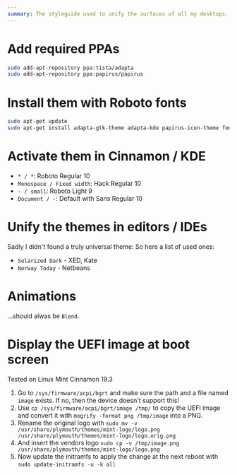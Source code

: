 ```yaml
---
summary: The styleguide used to unify the surfaces of all my desktops. It uses Adapta and the Papirus Icon Theme. Also some editor recommendations included.
---
```


# Add required PPAs #
```bash
sudo add-apt-repository ppa:tista/adapta
sudo add-apt-repository ppa:papirus/papirus
```

# Install them with Roboto fonts #
```bash
sudo apt-get update
sudo apt-get install adapta-gtk-theme adapta-kde papirus-icon-theme fonts-roboto fonts-hack
```

# Activate them in Cinnamon / KDE #
* `* / *`: Roboto Regular 10
* `Monospace / Fixed width`: Hack Regular 10
* `- / small`: Roboto Light 9
* `Document / -`: Default with Sans Regular 10

# Unify the themes in editors / IDEs #
Sadly I didn't found a truly universal theme: So here a list of used ones:
* `Solarized Dark` - XED, Kate
* `Norway Today` - Netbeans

# Animations #
...should alwas be `Blend`.

# Display the UEFI image at boot screen #
Tested on Linux Mint Cinnamon 19.3
1. Go to `/sys/firmware/acpi/bgrt` and make sure the path and a file named `image` exists. If no, then the device doesn't support this!
2. Use `cp /sys/firmware/acpi/bgrt/image /tmp/` to copy the UEFI image and convert it with `mogrify -format png /tmp/image` into a PNG.
3. Rename the original logo with `sudo mv -v /usr/share/plymouth/themes/mint-logo/logo.png /usr/share/plymouth/themes/mint-logo/logo.orig.png`
4. And insert the vendors logo `sudo cp -v /tmp/image.png /usr/share/plymouth/themes/mint-logo/logo.png`
5. Now update the initramfs to apply the change at the next reboot with `sudo update-initramfs -u -k all`
